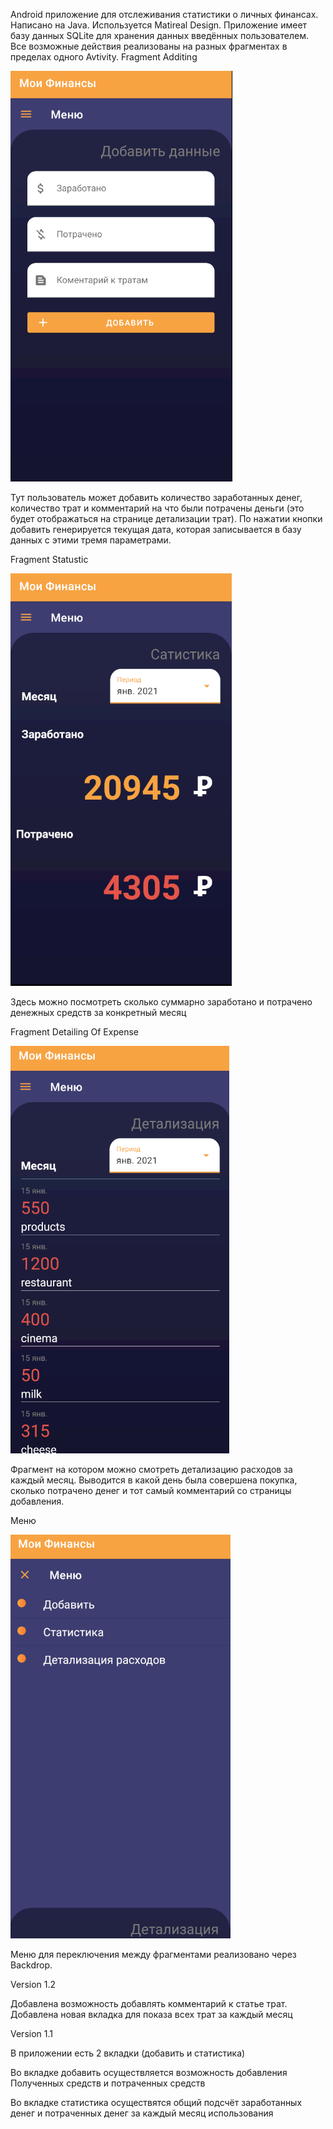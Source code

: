 Android приложение для отслеживания статистики о личных финансах. Написано на Java. Используется Matireal Design. Приложение имеет базу данных SQLite для хранения данных введённых пользователем. Все возможные действия реализованы на разных фрагментах в пределах одного Avtivity. 
Fragment Additing

![image-20210115223222301](\img\image-20210115223222301.png)

Тут пользователь может добавить количество заработанных денег, количество трат и комментарий на что были потрачены деньги (это будет отображаться на странице детализации трат). По нажатии кнопки добавить генерируется текущая дата, которая записывается в базу данных с этими тремя параметрами. 

Fragment Statustic

![image-20210115223357456](img\image-20210115223357456.png)

Здесь можно посмотреть сколько суммарно заработано и потрачено денежных средств за конкретный месяц

Fragment Detailing Of Expense

![image-20210115224121487](img\image-20210115224121487.png)

Фрагмент на котором можно смотреть детализацию расходов за каждый месяц. Выводится в какой день была совершена покупка, сколько потрачено денег и тот самый комментарий со страницы добавления. 

Меню

![image-20210115224517179](img\image-20210115224445408.png)

Меню для переключения между фрагментами реализовано через Backdrop.



Version 1.2

Добавлена возможность добавлять комментарий к статье трат. Добавлена новая вкладка для показа всех трат за каждый месяц

Version 1.1

В приложении есть 2 вкладки (добавить и статистика)

Во вкладке добавить осуществляется возможность добавления Полученных средств и потраченных средств

Во вкладке статистика осуществятся общий подсчёт заработанных денег и потраченных денег за каждый месяц использования
